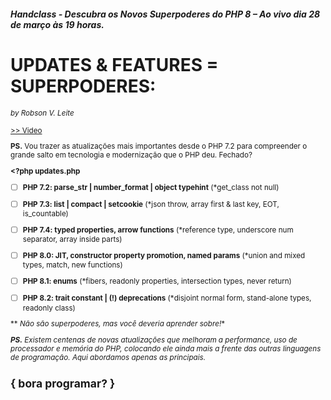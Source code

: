 ##### Handclass - Descubra os Novos Superpoderes do PHP 8 – Ao vivo dia 28 de março às 19 horas.

# UPDATES & FEATURES = SUPERPODERES:
<small>*by Robson V. Leite*</smalll>

[>> Video](https://youtu.be/Tug1fuqk0k0)

**PS.** Vou trazer as atualizações mais importantes desde o PHP 7.2 para compreender o grande salto em tecnologia e modernização que o PHP deu. Fechado?

**<?php updates.php**

- [ ] **PHP 7.2: parse_str | number_format | object typehint** (*get_class not null)
- [ ] **PHP 7.3: list | compact | setcookie** (*json throw, array first & last key, EOT, is_countable)
- [ ] **PHP 7.4: typed properties, arrow functions** (*reference type, underscore num separator, array inside parts)
- [ ] **PHP 8.0: JIT, constructor property promotion, named params** (*union and mixed types, match, new functions)
- [ ] **PHP 8.1: enums** (*fibers, readonly properties, intersection types, never return)
- [ ] **PHP 8.2: trait constant | (!) deprecations** (*disjoint normal form, stand-alone types, readonly class)


** *Não são superpoderes, mas você deveria aprender sobre!**

<i>**PS.** Existem centenas de novas atualizações que melhoram a performance, uso de processador e memória do PHP, colocando ele ainda mais a frente das outras linguagens de programação. Aqui abordamos apenas as principais.</i>


<h2>{ bora programar? }</h2>